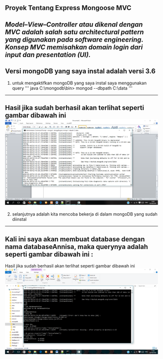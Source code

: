 ## Proyek Tentang Express Mongoose MVC
*Model–View–Controller atau dikenal dengan MVC adalah salah satu architectural pattern yang digunakan pada software engineering.
Konsep MVC memisahkan domain login dari input dan presentation (UI).* 
---
Versi mongoDB yang saya instal adalah versi **3.6**
---
1. untuk mengaktifkan mongoDB yang saya instal saya menggunakan query 
''' java
C:\mongodb\bin> mongod --dbpath C:\data
'''
---
Hasil jika sudah berhasil akan terlihat seperti gambar dibawah ini 
![Gambar1](https://github.com/AnnisaFahma/express.mongoose.mvc/blob/master/gambar1.jpg.png)
---
2. selanjutnya adalah kita mencoba bekerja di dalam mongoDB yang sudah diinstal
---
Kali ini saya akan membuat database dengan nama databaseAnnisa, maka querynya adalah seperti gambar dibawah ini  :
---
Hasil jika sudah berhasil akan terlihat seperti gambar dibawah ini 
![Gambar2](https://github.com/AnnisaFahma/express.mongoose.mvc/blob/master/gambar2.jpg.png)
